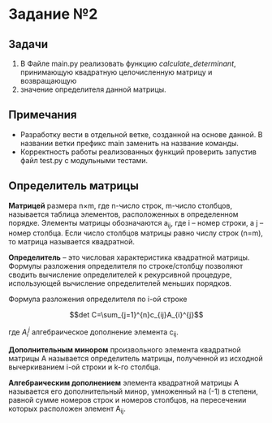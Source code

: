 # Задание №2 
## Задачи  
1. В Файле main.py реализовать функцию *calculate_determinant*, принимающую квадратную целочисленную матрицу и возвращающую 
2. значение определителя данной матрицы.
## Примечания  
- Разработку вести в отдельной ветке, созданной на основе данной. В названии ветки префикс main заменить на название команды. 
- Корректность работы реализованных функций проверить запустив файл test.py с модульными тестами. 
  
## Определитель матрицы  
**Матрицей** размера n×m, где n-число строк, m-число столбцов, называется таблица элементов, 
расположенных в определенном порядке. Элементы матрицы обозначаются a<sub>ij</sub>, где i – 
номер строки, а j – номер столбца. Если число столбцов матрицы равно числу строк (n=m), то матрица называется квадратной.  

**Определитель** – это числовая характеристика квадратной матрицы. Формулы разложения 
определителя по строке/столбцу позволяют сводить вычисление определителей к рекурсивной 
процедуре, использующей вычисление определителей меньших порядков.

Формула разложения определителя по i-ой строке 

$$det C=\sum_{j=1}^{n}c_{ij}A_{i}^{j}$$

где $A_{i}^{j}$ алгебраическое дополнение элемента c<sub>ij</sub>.

**Дополнительным  минором** произвольного элемента квадратной матрицы А называется 
определитель матрицы, полученной из исходной вычеркиванием i-ой строки и k-го столбца.

**Алгебраическим дополнением** элемента квадратной матрицы А называется его дополнительный 
минор, умноженный на (-1) в степени, равной сумме номеров строк и номеров столбцов, на
пересечении которых расположен элемент A<sub>ij</sub>.
